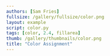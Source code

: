 ```yaml
---
authors: [Sam Fries]
fullsize: /gallery/fullsize/color.png
layout: example
script: color.py
tags: [color, 2.4, fillarea]
thumb: /gallery/thumbnails/color.png
title: "Color Assignment"
---
```

